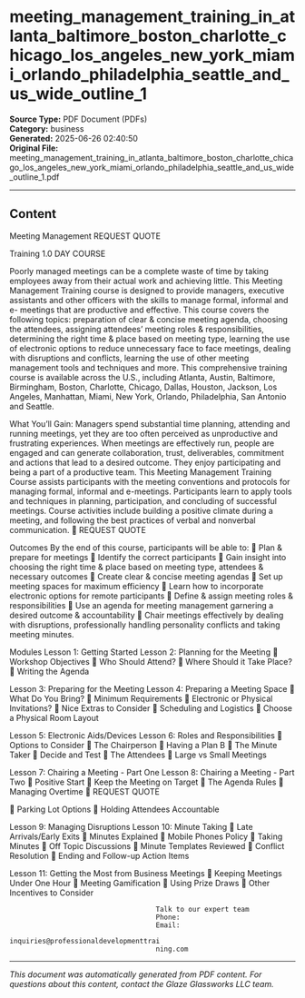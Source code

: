 ﻿# meeting_management_training_in_atlanta_baltimore_boston_charlotte_chicago_los_angeles_new_york_miami_orlando_philadelphia_seattle_and_us_wide_outline_1

**Source Type:** PDF Document (PDFs)  
**Category:** business  
**Generated:** 2025-06-26 02:40:50  
**Original File:** meeting_management_training_in_atlanta_baltimore_boston_charlotte_chicago_los_angeles_new_york_miami_orlando_philadelphia_seattle_and_us_wide_outline_1.pdf

---

## Content

Meeting
Management                                                            REQUEST QUOTE



Training                                                             1.0 DAY COURSE




Poorly managed meetings can be a complete waste of time by taking
employees away from their actual work and achieving little. This Meeting
Management Training course is designed to provide managers, executive
assistants and other officers with the skills to manage formal, informal and e-
meetings that are productive and effective.
This course covers the following topics: preparation of clear & concise
meeting agenda, choosing the attendees, assigning attendees’ meeting roles &
responsibilities, determining the right time & place based on meeting type,
learning the use of electronic options to reduce unnecessary face to face
meetings, dealing with disruptions and conflicts, learning the use of other
meeting management tools and techniques and more.
This comprehensive training course is available across the U.S., including
Atlanta, Austin, Baltimore, Birmingham, Boston, Charlotte, Chicago, Dallas,
Houston, Jackson, Los Angeles, Manhattan, Miami, New York, Orlando,
Philadelphia, San Antonio and Seattle.




What You’ll Gain:
Managers spend substantial time planning, attending and running meetings, yet they are too
often perceived as unproductive and frustrating experiences.
When meetings are effectively run, people are engaged and can generate collaboration,
trust, deliverables, commitment and actions that lead to a desired outcome. They enjoy
participating and being a part of a productive team.
This Meeting Management Training Course assists participants with the meeting
conventions and protocols for managing formal, informal and e-meetings. Participants learn
to apply tools and techniques in planning, participation, and concluding of successful
meetings. Course activities include building a positive climate during a meeting, and
following the best practices of verbal and nonverbal communication.
                                                                          REQUEST QUOTE




Outcomes
By the end of this course, participants will be able to:
    Plan & prepare for meetings
    Identify the correct participants
    Gain insight into choosing the right time & place based on meeting type,
      attendees & necessary outcomes
    Create clear & concise meeting agendas
    Set up meeting spaces for maximum efficiency
    Learn how to incorporate electronic options for remote participants
    Define & assign meeting roles & responsibilities
    Use an agenda for meeting management garnering a desired outcome &
      accountability
    Chair meetings effectively by dealing with disruptions, professionally handling
      personality conflicts and taking meeting minutes.




Modules
 Lesson 1: Getting Started                 Lesson 2: Planning for the Meeting
    Workshop Objectives                       Who Should Attend?
                                               Where Should it Take Place?
                                               Writing the Agenda


 Lesson 3: Preparing for the Meeting       Lesson 4: Preparing a Meeting Space
    What Do You Bring?                        Minimum Requirements
    Electronic or Physical Invitations?       Nice Extras to Consider
    Scheduling and Logistics                  Choose a Physical Room Layout


 Lesson 5: Electronic Aids/Devices         Lesson 6: Roles and Responsibilities
    Options to Consider                       The Chairperson
    Having a Plan B                           The Minute Taker
    Decide and Test                           The Attendees
                                               Large vs Small Meetings


 Lesson 7: Chairing a Meeting - Part One   Lesson 8: Chairing a Meeting - Part Two
    Positive Start                            Keep the Meeting on Target
    The Agenda Rules                          Managing Overtime
                                                                       REQUEST QUOTE




      Parking Lot Options                   Holding Attendees Accountable


Lesson 9: Managing Disruptions         Lesson 10: Minute Taking
   Late Arrivals/Early Exits              Minutes Explained
   Mobile Phones Policy                   Taking Minutes
   Off Topic Discussions                  Minute Templates Reviewed
   Conflict Resolution                    Ending and Follow-up Action Items


Lesson 11: Getting the Most from
Business Meetings
    Keeping Meetings Under One Hour
    Meeting Gamification
    Using Prize Draws
    Other Incentives to Consider




                                        Talk to our expert team
                                        Phone:
                                        Email:
                                        inquiries@professionaldevelopmenttrai
                                        ning.com

---

*This document was automatically generated from PDF content. For questions about this content, contact the Glaze Glassworks LLC team.*
